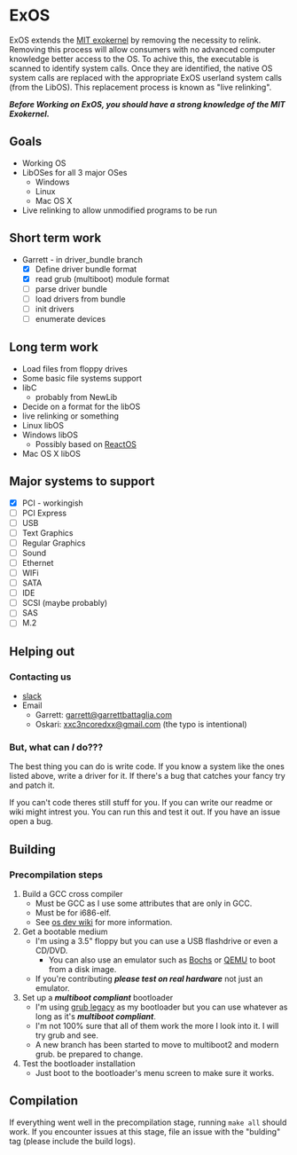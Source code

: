# ExOS

ExOS extends the [MIT exokernel](https://pdos.csail.mit.edu/archive/exo/) by removing the necessity to relink. Removing this process will allow consumers with no advanced computer knowledge better access to the OS. To achive this, the executable is scanned to identify system calls. Once they are identified, the native OS system calls are replaced with the appropriate ExOS userland system calls (from the LibOS). This replacement process is known as "live relinking".

***Before Working on ExOS, you should have a strong knowledge of the MIT Exokernel.***
 
## Goals

* Working OS  
* LibOSes for all 3 major OSes  
    * Windows  
    * Linux  
    * Mac OS X  
* Live relinking to allow unmodified programs to be run

## Short term work
* Garrett - in driver_bundle branch
	- [x] Define driver bundle format
	- [x] read grub (multiboot) module format
	- [ ] parse driver bundle
	- [ ] load drivers from bundle
	- [ ] init drivers
	- [ ] enumerate devices 
	
## Long term work
* Load files from floppy drives
* Some basic file systems support
* libC
	* probably from NewLib
* Decide on a format for the libOS
* live relinking or something
* Linux libOS
* Windows libOS
	* Possibly based on [ReactOS](https://www.reactos.org/)
* Mac OS X libOS

## Major systems to support
- [x] PCI - workingish
- [ ] PCI Express
- [ ] USB
- [ ] Text Graphics
- [ ] Regular Graphics
- [ ] Sound
- [ ] Ethernet
- [ ] WIFi
- [ ] SATA
- [ ] IDE
- [ ] SCSI (maybe probably)
- [ ] SAS
- [ ] M.2

## Helping out

### Contacting us
* [slack](https://join.slack.com/t/exos-dev/shared_invite/enQtMjI2OTE2NjYzOTU4LTJhZTIyOTNkYmY2MjcxN2RjZTUzZjhkYTAzZTNlOThkODZkZmE5ODI3ODA0MjBlNDY3Mjg3OWNjODQ0ZGM3NDU)
* Email
	* Garrett: garrett@garrettbattaglia.com
	* Oskari: xxc3ncoredxx@gmail.com (the typo is intentional)

### But, what can ***I*** do???
The best thing you can do is write code. If you know a system like the ones listed above, write a driver for it. If there's a bug that catches your fancy try and patch it. 

If you can't code theres still stuff for you. If you can write our readme or wiki might intrest you. You can run this and test it out. If you have an issue open a bug. 

## Building

### Precompilation steps

1. Build a GCC cross compiler
    * Must be GCC as I use some attributes that are only in GCC.
    * Must be for i686-elf.
    * See [os dev wiki](http://wiki.osdev.org/GCC_Cross-Compiler#Preparing_for_the_build) for more information.
2. Get a bootable medium
    * I'm using a 3.5" floppy but you can use a USB flashdrive or even a CD/DVD.
        * You can also use an emulator such as [Bochs](http://wiki.osdev.org/Bochs) or [QEMU](http://wiki.osdev.org/Qemu) to boot from a disk image.
    * If you're contributing ***please test on real hardware*** not just an emulator.
3. Set up a ***multiboot compliant*** bootloader
    * I'm using [grub legacy](http://wiki.osdev.org/GRUB_Legacy) as my bootloader but you can use whatever as long as it's ***multiboot compliant***. 
    * I'm not 100% sure that all of them work the more I look into it. I will try grub and see.
    * A new branch has been started to move to multiboot2 and modern grub. be prepared to change. 
4. Test the bootloader installation
    * Just boot to the bootloader's menu screen to make sure it works.
    
## Compilation

If everything went well in the precompilation stage, running `make all` should work. If you encounter issues at this stage, file an issue with the "bulding" tag (please include the build logs).
